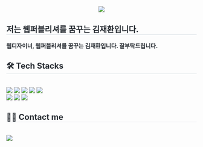 <div align= "center">
    <img src="https://capsule-render.vercel.app/api?type=cylinder&color=gradient&height=120&text=Hello%20World&animation=scaleIn&fontColor=ffffff&fontSize=60" />
    </div>
    <div style="text-align: left;"> 
    <h2 style="border-bottom: 1px solid #d8dee4; color: #282d33;"> 저는 웹퍼블리셔를 꿈꾸는 김재환입니다. </h2>  
    <div style="font-weight: 700; font-size: 15px; text-align: left; color: #282d33;"> 웹디자이너, 웹퍼블리셔를 꿈꾸는 김재환입니다. 잘부탁드립니다. </div> 
    </div>
    <div style="text-align: left;">
    <h2 style="border-bottom: 1px solid #d8dee4; color: #282d33;"> 🛠️ Tech Stacks </h2> <br> 
    <div style="margin: ; text-align: left;" "text-align: left;"> <img src="https://img.shields.io/badge/Figma-F24E1E?style=for-the-badge&logo=Figma&logoColor=white">
          <img src="https://img.shields.io/badge/Git-F05032?style=for-the-badge&logo=Git&logoColor=white">
          <img src="https://img.shields.io/badge/HTML5-E34F26?style=for-the-badge&logo=HTML5&logoColor=white">
          <img src="https://img.shields.io/badge/Github-181717?style=for-the-badge&logo=Github&logoColor=white">
          <img src="https://img.shields.io/badge/Javascript-F7DF1E?style=for-the-badge&logo=Javascript&logoColor=white">
          <br/><img src="https://img.shields.io/badge/Vercel-000000?style=for-the-badge&logo=Vercel&logoColor=white">
          <img src="https://img.shields.io/badge/CSS3-1572B6?style=for-the-badge&logo=CSS3&logoColor=white">
          <img src="https://img.shields.io/badge/Notion-000000?style=for-the-badge&logo=Notion&logoColor=white">
          </div>
    </div>
    <div style="text-align: left;">
    <h2 style="border-bottom: 1px solid #d8dee4; color: #282d33;"> 🧑‍💻 Contact me </h2> <br> 
    <div style="text-align: left;"> <a href=mailto:jaehwankim30@naver.com> <img src="https://img.shields.io/badge/Gmail-EA4335?style=for-the-badge&logo=Gmail&logoColor=white&link=mailto:jaehwankim30@naver.com"> </a>
          </div>  <br> 
    <div style="text-align: left;">  </div> 
    </div>
